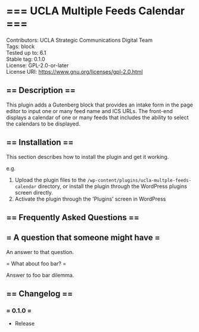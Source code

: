 # === UCLA Multiple Feeds Calendar ===
Contributors:      UCLA Strategic Communications Digital Team<br />
Tags:              block<br />
Tested up to:      6.1<br />
Stable tag:        0.1.0<br />
License:           GPL-2.0-or-later<br />
License URI:       https://www.gnu.org/licenses/gpl-2.0.html<br />

## == Description ==

This plugin adds a Gutenberg block that provides an intake form in the page editor to
input one or many feed name and ICS URLs. The front-end displays a calendar of one or many feeds
that includes the ability to select the calendars to be displayed.

## == Installation ==

This section describes how to install the plugin and get it working.

e.g.

1. Upload the plugin files to the `/wp-content/plugins/ucla-multple-feeds-calendar` directory, or install the plugin through the WordPress plugins screen directly.
1. Activate the plugin through the 'Plugins' screen in WordPress


## == Frequently Asked Questions ==

## = A question that someone might have =

An answer to that question.

= What about foo bar? =

Answer to foo bar dilemma.

## == Changelog ==

### = 0.1.0 =
* Release
